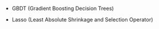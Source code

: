 - GBDT (Gradient Boosting Decision Trees)

- Lasso (Least Absolute Shrinkage and Selection Operator)
